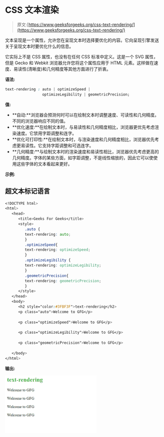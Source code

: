 # CSS 文本渲染

> 原文:[https://www.geeksforgeeks.org/css-text-rendering/](https://www.geeksforgeeks.org/css-text-rendering/)

文本呈现是一个属性，允许您在呈现文本时选择要优化的内容。它向呈现引擎发送关于呈现文本时要优化什么的信息。

它实际上不是 CSS 属性，也没有在任何 CSS 标准中定义。这是一个 SVG 属性，但是 Gecko 和 Webkit 浏览器允许您将这个属性应用于 HTML 元素。这样做在速度、易读性(清晰度)和几何精度等其他方面进行了折衷。

**语法:**

```css
text-rendering : auto | optimizeSpeed | 
                 optimizeLegibility | geometricPrecision;
```

**值:**

*   **自动:**浏览器会预测何时可以在绘制文本时调整速度、可读性和几何精度。不同的浏览器响应不同的值。
*   **优化速度:**在绘制文本时，与易读性和几何精度相比，浏览器更优先考虑渲染速度。它禁用字距调整和连字。
*   **优化可打印性:**在绘制文本时，与渲染速度和几何精度相比，浏览器优先考虑更易读性。它支持字距调整和可选连字。
*   **几何精度:**与绘制文本时的渲染速度和易读性相比，浏览器优先考虑更高的几何精度。字体的某些方面，如字距调整，不是线性缩放的，因此它可以使使用这些字体的文本看起来更好。

**示例:**

## 超文本标记语言

```css
<!DOCTYPE html>
<html>
   <head>
      <title>Geeks For Geeks</title>
      <style>
         .auto {
         text-rendering: auto;
         }
         .optimizeSpeed{
         text-rendering: optimizeSpeed;
         }
         .optimizeLegibility {
         text-rendering: optimizeLegibility;
         }
         .geometricPrecision{
         text-rendering: geometricPrecision;
         }
      </style>
   </head>
   <body>
      <h2 style="color:#3FBF3F">text-rendering</h2>
      <p class="auto">Welcome to GFG</p>

      <p class="optimizeSpeed">Welcome to GFG</p>

      <p class="optimizeLegibility">Welcome to GFG</p>

      <p class="geometricPrecision">Welcome to GFG</p>

   </body>
</html>
```

**输出:**

![](img/b5dcdf028321befb1cf62e950b673197.png)